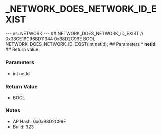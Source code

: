 # _NETWORK_DOES_NETWORK_ID_EXIST

--- ns: NETWORK --- ## NETWORK_DOES_NETWORK_ID_EXIST  // 0x38CE16C96BD11344 0xB8D2C99E BOOL NETWORK_DOES_NETWORK_ID_EXIST(int netId);   ## Parameters * **netId**:  ## Return value

### Parameters
* int netId

### Return Value
* BOOL

### Notes
* AP Hash: 0x0xB8D2C99E
* Build: 323

